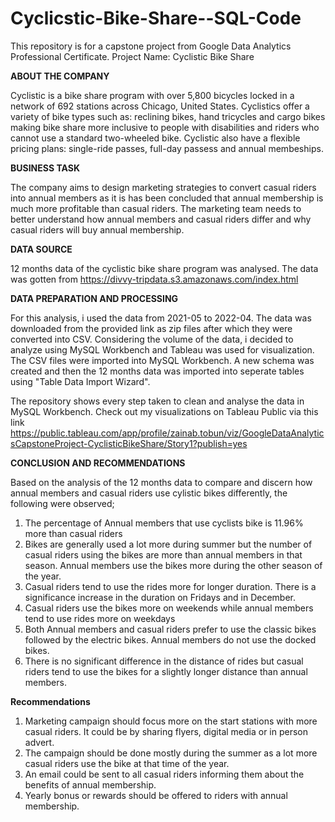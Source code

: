 # Cyclicstic-Bike-Share--SQL-Code
This repository is for a capstone project from Google Data Analytics Professional Certificate.
Project Name: Cyclistic Bike Share 

**ABOUT THE COMPANY**

Cyclistic is a bike share program with over 5,800 bicycles locked in a network of 692 stations across Chicago, United States. Cyclistics offer a variety of bike types such as: reclining bikes, hand tricycles and cargo bikes making bike share more inclusive to people with disabilities and riders who cannot use a standard two-wheeled bike. Cyclistic also have a flexible pricing plans: single-ride passes, full-day passess and annual membeships. 

**BUSINESS TASK**

The company aims to design marketing strategies to convert casual riders into annual members as it is has been concluded that annual membership is much more profitable than casual riders. The marketing team needs to better understand how annual members and casual riders differ and why casual riders will buy annual membership. 

**DATA SOURCE**

12 months data of the cyclistic bike share program was analysed. The data was gotten from https://divvy-tripdata.s3.amazonaws.com/index.html

**DATA PREPARATION AND PROCESSING**

For this analysis, i used the data from 2021-05 to 2022-04. The data was downloaded from the provided link as zip files after which they were converted into CSV. Considering the volume of the data, i decided to analyze using MySQL Workbench and Tableau was used for visualization.
The CSV files were imported into MySQL Workbench. A new schema was created and then the 12 months data was imported into seperate tables using "Table Data Import Wizard". 

The repository shows every step taken to clean and analyse the data in MySQL Workbench. 
Check out my visualizations on Tableau Public via this link https://public.tableau.com/app/profile/zainab.tobun/viz/GoogleDataAnalyticsCapstoneProject-CyclisticBikeShare/Story1?publish=yes

**CONCLUSION AND RECOMMENDATIONS**

Based on the analysis of the 12 months data to compare and discern how annual members and casual riders use cylistic bikes differently, the following were observed;

1. The percentage of Annual members that use cyclists bike is 11.96% more than casual riders
2. Bikes are generally used a lot more during summer but the number of casual riders using the bikes are more than annual members in that season. Annual members use the bikes more during the other season of the year. 
3. Casual riders tend to use the rides more for longer duration. There is a significance increase in the duration on Fridays and in December. 
4. Casual riders use the bikes more on weekends while annual members tend to use rides more on weekdays 
5. Both Annual members and casual riders prefer to use the classic bikes followed by the electric bikes. Annual members do not use the docked bikes.  
6. There is no significant difference in the distance of rides but casual riders tend to use the bikes for a slightly longer distance than annual members.

**Recommendations**
1. Marketing campaign should focus more on the start stations with more casual riders. It could be by sharing flyers, digital media  or in person advert.
2. The campaign should be done mostly during the summer as a lot more casual riders use the bike at that time of the year.
3. An email could be sent to all casual riders informing them about the benefits of annual membership.
4. Yearly bonus or rewards should be offered to riders with annual membership. 


